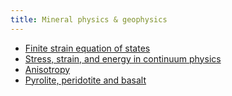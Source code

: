 ```yaml
---
title: Mineral physics & geophysics
---
```


- [Finite strain equation of states](finite-strain-eos)
- [Stress, strain, and energy in continuum physics](continuum-physics)
- [Anisotropy](anisotropy)
- [Pyrolite, peridotite and basalt](peridotite)
